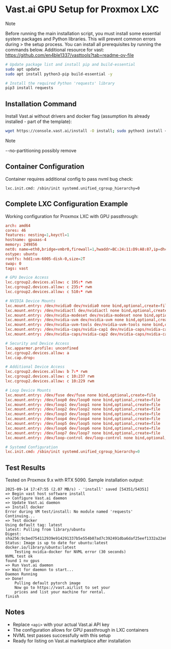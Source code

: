 # Vast.ai GPU Setup for Proxmox LXC

> [!NOTE]
> Before running the main installation script, you must install some essential system packages and Python libraries. This will prevent common errors during > the setup process. You can install all prerequisites by running the commands below. Additional resource for vast: https://github.com/en4ble1337/vasttools?tab=readme-ov-file

```bash
# Update package list and install pip and build-essential
sudo apt update
sudo apt install python3-pip build-essential -y

# Install the required Python 'requests' library
pip3 install requests
```

## Installation Command

Install Vast.ai without drivers and docker flag (assumption its already installed - part of the template):

```bash
wget https://console.vast.ai/install -O install; sudo python3 install <api> --no-partitioning --no-driver --no-docker; history -d $((HISTCMD-1))
```
> [!NOTE]
> --no-partitioning possibly remove

## Container Configuration

Container requires additional config to pass nvml bug check:

```
lxc.init.cmd: /sbin/init systemd.unified_cgroup_hierarchy=0
```

## Complete LXC Configuration Example

Working configuration for Proxmox LXC with GPU passthrough:

```conf
arch: amd64
cores: 46
features: nesting=1,keyctl=1
hostname: gpuaas-4
memory: 249856
net0: name=eth0,bridge=vmbr0,firewall=1,hwaddr=BC:24:11:D9:A8:87,ip=dhcp,tag=30,type=veth
ostype: ubuntu
rootfs: hdd1:vm-6005-disk-0,size=2T
swap: 0
tags: vast

# GPU Device Access
lxc.cgroup2.devices.allow: c 195:* rwm
lxc.cgroup2.devices.allow: c 235:* rwm
lxc.cgroup2.devices.allow: c 510:* rwm

# NVIDIA Device Mounts
lxc.mount.entry: /dev/nvidia0 dev/nvidia0 none bind,optional,create=file
lxc.mount.entry: /dev/nvidiactl dev/nvidiactl none bind,optional,create=file
lxc.mount.entry: /dev/nvidia-modeset dev/nvidia-modeset none bind,optional,create=file
lxc.mount.entry: /dev/nvidia-uvm dev/nvidia-uvm none bind,optional,create=file
lxc.mount.entry: /dev/nvidia-uvm-tools dev/nvidia-uvm-tools none bind,optional,create=file
lxc.mount.entry: /dev/nvidia-caps/nvidia-cap1 dev/nvidia-caps/nvidia-cap1 none bind,optional,create=file
lxc.mount.entry: /dev/nvidia-caps/nvidia-cap2 dev/nvidia-caps/nvidia-cap2 none bind,optional,create=file

# Security and Device Access
lxc.apparmor.profile: unconfined
lxc.cgroup2.devices.allow: a
lxc.cap.drop: 

# Additional Device Access
lxc.cgroup2.devices.allow: b 7:* rwm
lxc.cgroup2.devices.allow: c 10:237 rwm
lxc.cgroup2.devices.allow: c 10:229 rwm

# Loop Device Mounts
lxc.mount.entry: /dev/fuse dev/fuse none bind,optional,create=file
lxc.mount.entry: /dev/loop0 dev/loop0 none bind,optional,create=file
lxc.mount.entry: /dev/loop1 dev/loop1 none bind,optional,create=file
lxc.mount.entry: /dev/loop2 dev/loop2 none bind,optional,create=file
lxc.mount.entry: /dev/loop3 dev/loop3 none bind,optional,create=file
lxc.mount.entry: /dev/loop4 dev/loop4 none bind,optional,create=file
lxc.mount.entry: /dev/loop5 dev/loop5 none bind,optional,create=file
lxc.mount.entry: /dev/loop6 dev/loop6 none bind,optional,create=file
lxc.mount.entry: /dev/loop7 dev/loop7 none bind,optional,create=file
lxc.mount.entry: /dev/loop-control dev/loop-control none bind,optional,create=file

# Systemd Configuration
lxc.init.cmd: /sbin/init systemd.unified_cgroup_hierarchy=0
```

## Test Results

Tested on Proxmox 9.x with RTX 5090. Sample installation output:

```
2025-09-14 17:47:55 (2.07 MB/s) - 'install' saved [54351/54351]
=> Begin vast host software install
=> Configure Vast.ai daemon
=> Update Vast.ai daemon
=> Install docker
Error during VM test/install: No module named 'requests'
Continuing...
=> Test docker
Using default tag: latest
latest: Pulling from library/ubuntu
Digest: sha256:9cbed754112939e914291337b5e554b07ad7c392491dba6daf25eef1332a22e8
Status: Image is up to date for ubuntu:latest
docker.io/library/ubuntu:latest
    Testing nvidia-docker for NVML error (30 seconds)
NVML test ok
found 1 nv gpus
=> Run Vast.ai daemon
=> Wait for daemon to start...
Daemon Running                
=> Done!
    Pulling default pytorch image
    Now go to https://vast.ai/list to set your
    prices and list your machine for rental.
finish
```

## Notes

- Replace `<api>` with your actual Vast.ai API key
- The configuration allows for GPU passthrough in LXC containers
- NVML test passes successfully with this setup
- Ready for listing on Vast.ai marketplace after installation
